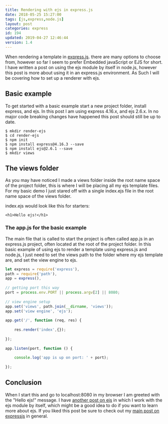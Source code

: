 ```yaml
---
title: Rendering with ejs in express.js
date: 2018-05-25 15:27:00
tags: [js,express,node.js]
layout: post
categories: express
id: 194
updated: 2019-04-27 12:46:44
version: 1.4
---
```


When rendering a template in [express.js](https://expressjs.com/). there are many options to choose from, however so far I seem to prefer Embedded javaScript or EJS for short. I have written a post on using the ejs module by itself in node.js, however this post is more about using it in an express.js environment. As Such I will be covering how to set up a renderer with ejs.

<!-- more -->

## Basic example

To get started with a basic example start a new project folder, install express, and ejs. In this post I am using express 4.16.x, and ejs 2.6.x. In no major code breaking changes have happened this post should still be up to date.

```
$ mkdir render-ejs
$ cd render-ejs
$ npm init
$ npm install express@4.16.3 --save
$ npm install ejs@2.6.1 --save
$ mkdir views
```

## The views folder

As you may have noticed I made a views folder inside the root name space of the project folder, this is where I will be placing all my ejs template files. For my basic demo I just stared off with a single index.ejs file in the root name space of the views folder.

index.ejs would look like this for starters:
```
<h1>Hello ejs!</h1>
```

### The app.js for the basic example

The main file that is called to start the project is often called app.js in an express.js project, often located at the root of the project folder. In this basic example of using ejs to render a template using express.js and node.js, I just need to set the views path to the folder where my ejs template are, and set the view engine to ejs.

```js
let express = require('express'),
path = require('path'),
app = express(),
 
// getting port this way
port = process.env.PORT || process.argv[2] || 8080;
 
// view engine setup
app.set('views', path.join(__dirname, 'views'));
app.set('view engine', 'ejs');
 
app.get('/', function (req, res) {
 
    res.render('index',{});
 
});
 
app.listen(port, function () {
 
    console.log('app is up on port: ' + port);
 
});
```

## Conclusion

When I start this and go to localhost:8080 in my browser I am greeted with the "Hello ejs!" message. I have [another post on ejs](/2017/12/07/nodejs-ejs-javascript-templates/) in which I work with the ejs module by itself, which might be a good idea to do if you want to learn more about ejs. If you liked this post be sure to check out my [main post on expressjs](/2018/06/12/express/) in general.
